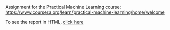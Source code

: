 Assignment for the Practical Machine Learning course: https://www.coursera.org/learn/practical-machine-learning/home/welcome

To see the report in HTML, [click here](http://htmlpreview.github.io/?https://github.com/nsunassee/PML/blob/master/PML_Prediction_Assignment_Report.html)
